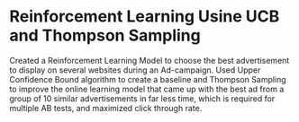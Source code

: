 # Reinforcement Learning Usine UCB and Thompson Sampling 

Created a Reinforcement Learning Model to choose the best advertisement to display on several websites during an Ad-campaign.   Used Upper Confidence Bound algorithm to create a baseline and Thompson Sampling to improve the online learning model that came up with the best ad from a group of 10 similar advertisements in far less time, which is required for multiple AB tests, and maximized click through rate.
